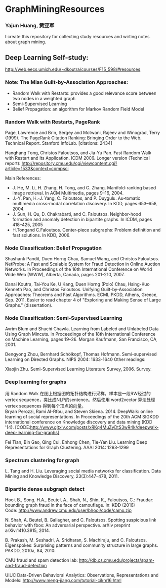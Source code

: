 # GraphMiningResources
### Yajun Huang, 黄亚军

I create this repository for collecting study resources and wirting notes about graph mining. 

## Deep Learning Self-study:
http://web.eecs.umich.edu/~dkoutra/courses/F15_598/#resources

### Note: The Mian Guilt-by-Association Approaches: 
- Random Walk with Restarts: provides a good relevance score between two nodes in a weighted graph
- Semi-Supervised Learning
- Belief Propagation: an algorithm for Markov Random Field Model

### Random Walk with Restarts, PageRank
Page, Lawrence and Brin, Sergey and Motwani, Rajeev and Winograd, Terry (1999). The PageRank Citation Ranking: Bringing Order to the Web. Technical Report. Stanford InfoLab. [citations: 2434]

Hanghang Tong, Christos Faloutsos, and Jia-Yu Pan. Fast Random Walk with Restart and Its Application. ICDM 2006. Longer version (Technical report): http://repository.cmu.edu/cgi/viewcontent.cgi?article=1533&context=compsci

Main References:
- J. He, M. Li, H. Zhang, H. Tong, and C. Zhang. Manifold-ranking based image retrieval. In ACM Multimedia, pages 9–16, 2004.
- J.-Y. Pan, H.-J. Yang, C. Faloutsos, and P. Duygulu. Au-tomatic multimedia cross-modal correlation discovery. In KDD, pages 653–658, 2004.
- J. Sun, H. Qu, D. Chakrabarti, and C. Faloutsos. Neighbor-hood formation and anomaly detection in bipartite graphs. In ICDM, pages 418–425, 2005
- H.Tongand C.Faloutsos. Center-piece subgraphs: Problem definition and fast solutions. In KDD, 2006.

### Node Classification: Belief Propagation

Shashank Pandit, Duen Horng Chau, Samuel Wang, and Christos Faloutsos. NetProbe: A Fast and Scalable System for Fraud Detection in Online Auction Networks. In Proceedings of the 16th International Conference on World Wide Web (WWW), Alberta, Canada, pages 201-210, 2007.

Danai Koutra, Tai-You Ke, U Kang, Duen Horng (Polo) Chau, Hsing-Kuo Kenneth Pao, and Christos Faloutsos. Unifying Guilt-by-Association Approaches: Theorems and Fast Algorithms. ECML PKDD, Athens, Greece, Sep. 2011. Easier to read chapter 4 of "Exploring and Making Sense of Large Graphs." (dissertation).

### Node Classification: Semi-Supervised Learning

Avrim Blum and Shuchi Chawla. Learning from Labeled and Unlabeled Data Using Graph Mincuts. In Proceedings of the 18th International Conference on Machine Learning, pages 19–26. Morgan Kaufmann, San Francisco, CA, 2001.

Dengyong Zhou, Bernhard Schölkopf, Thomas Hofmann. Semi-supervised Learning on Directed Graphs. NIPS 2004: 1633-1640
Other readings:

Xiaojin Zhu. Semi-Supervised Learning Literature Survey, 2006. Survey.

### Deep learning for graphs
用 Random Walk 在图上根据图的拓扑结构进行采样，样本是一段RW经过的 vertex sequence，类比成NLP的sentence。然后使用 word2vector 算法处理 vertex sequences 得到每个顶点的向量。</br>
Bryan Perozzi, Rami Al-Rfou, and Steven Skiena. 2014. DeepWalk: online learning of social representations. In Proceedings of the 20th ACM SIGKDD international conference on Knowledge discovery and data mining (KDD '14). [CODE:http://www.gitxiv.com/posts/xRKq4MuZyDtS3wR4k/deepwalk-deep-learning-for-graphs]

Fei Tian, Bin Gao, Qing Cui, Enhong Chen, Tie-Yan Liu. Learning Deep Representations for Graph Clustering. AAAI 2014: 1293-1299

### Spectrum clustering for graph

L. Tang and H. Liu. Leveraging social media networks for classification. Data Mining and Knowledge Discovery, 23(3):447–478, 2011.

### Bipartite dense subgraph detect

Hooi, B., Song, H.A., Beutel, A., Shah, N., Shin, K., Faloutsos, C.: Fraudar: bounding graph fraud in the face of camouflage. In: KDD (2016) </br>
Code: http://www.andrew.cmu.edu/user/bhooi/code/camo.zip

N. Shah, A. Beutel, B. Gallagher, and C. Faloutsos. Spotting suspicious link behavior with fbox: An adversarial perspective. arXiv preprint arXiv:1410.3915, 2014.

B. Prakash, M. Seshadri, A. Sridharan, S. Machiraju, and C. Faloutsos. Eigenspokes: Surprising patterns and community structure in large graphs. PAKDD, 2010a, 84, 2010.

CMU fraud and spam detection lab: http://db.cs.cmu.edu/projects/spam-and-fraud-detection

UIUC Data-Driven Behavioral Analytics: Observations, Representations and Models: http://www.meng-jiang.com/tutorial-cikm16.html
